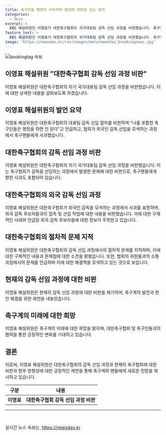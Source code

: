 ```yaml
---
title: 축구인들 행정이 사라져야 협상에 뒷받침 있는 발언
categories:
  - News
excerpt: >
  KBS 해설위원인 이영표가 대한축구협회의 국가대표팀 감독 선임 과정을 비판했습니다. 축구인들의 한계를 지적하며 협회를 실망시켰고, 외국 감독과의 접촉에 대한 기대를 터뜨렸습니다. 또한, 협회의 절차상 문제를 지적하며 K리그와 대표팀의 우선순위 문제를 덧붙였습니다. 협회에 대한 비판과 실망을 토로한 이번 인터뷰는 축구계와 팬들 사이에 파문을 일으키고 있습니다.
feature_text: >
  KBS 해설위원인 이영표가 대한축구협회의 국가대표팀 감독 선임 과정을 비판했습니다. 축구인들의 한계를 지적하며 협회를 실망시켰고, 외국 감독과의 접촉에 대한 기대를 터뜨렸습니다. 또한, 협회의 절차상 문제를 지적하며 K리그와 대표팀의 우선순위 문제를 덧붙였습니다. 협회에 대한 비판과 실망을 토로한 이번 인터뷰는 축구계와 팬들 사이에 파문을 일으키고 있습니다.
image: 'https://newsdao.kr/res/images/meta/newsdao_breakingnews.jpg'
---
```


<p><img src="https://newsdao.kr/res/images/meta/newsdao_breakingnews.jpg" alt="bookingtag 속보" /></p>

<h2 data-ke-size="size26">이영표 해설위원 "대한축구협회 감독 선임 과정 비판"</h2>

<p data-ke-size="size16">이영표 해설위원은 대한축구협회의 차기 국가대표팀 감독 선임 과정을 비판했습니다. 이에 대한 상세한 내용을 살펴보도록 하겠습니다.</p>

<h2 data-ke-size="size26">이영표 해설위원의 발언 요약</h2>

<p data-ke-size="size16">이영표 해설위원은 대한축구협회의 대표팀 감독 선임 절차를 비판하며 "나를 포함한 축구인들은 행정을 하면 안 된다"고 언급하고, 협회가 외국인 감독 선임을 모색하는 과정에서 축구팬들에게 사과했습니다.</p>

<h2 data-ke-size="size26">대한축구협회의 감독 선임 과정 비판</h2>

<p data-ke-size="size16">이영표 해설위원은 대한축구협회의 차기 국가대표팀 감독 선임 과정을 비판했습니다. 이는 축구협회가 감독을 선임하는 과정에서 발생한 문제에 대한 비판으로, 축구팬들에게 향한 사과도 포함되어 있습니다.</p>

<h2 data-ke-size="size26">대한축구협회의 외국 감독 선임 과정</h2>

<p data-ke-size="size16">이영표 해설위원은 대한축구협회가 외국인 감독을 모색하는 과정에서 사과를 표명하며, 외국 감독 후보자들과의 접촉 및 선임 작업에 대한 내용을 비판했습니다. 이에 대한 구체적인 사례와 언급된 외국 감독 후보자들에 대한 정보가 주목받고 있습니다.</p>

<h2 data-ke-size="size26">대한축구협회의 절차적 문제 지적</h2>

<p data-ke-size="size16">이영표 해설위원은 대한축구협회의 감독 선임 과정에서의 절차적 문제를 지적하며, 이에 대한 구체적인 내용과 문제점에 대한 소견을 밝혔습니다. 또한, 협회의 위원들과의 소통 과정에서의 문제를 언급하며 이에 대한 해결책을 모색하고 있는 것으로 보입니다.</p>

<h2 data-ke-size="size26">현재의 감독 선임 과정에 대한 비판</h2>

<p data-ke-size="size16">이영표 해설위원은 현재의 감독 선임 과정에 대한 비판을 제기하며, 축구계의 발전과 현안 해결을 위한 제언을 내놓았습니다.</p>

<h2 data-ke-size="size26">축구계의 미래에 대한 희망</h2>

<p data-ke-size="size16">이영표 해설위원은 축구계의 미래에 대한 희망을 밝히며, 대한축구협회 및 축구인들과의 협력을 통한 긍정적인 변화를 기대하고 있습니다.</p>

<h2 data-ke-size="size26">결론</h2>

<p data-ke-size="size16">이로써, 이영표 해설위원은 대한축구협회의 감독 선임 과정과 현재의 축구협회에 대한 비판과 향후 방향성에 대한 긍정적인 제언을 통해 축구계와 팬들에게 새로운 전망을 제시하고 있습니다.</p>

<table>
    <thead>
        <tr>
            <th>구분</th>
            <th>내용</th>
        </tr>
    </thead>
    <tbody>
        <tr>
            <td style="text-align: center; height: 17px;"><b>이영표</b></td>
            <td style="text-align: center; height: 17px;"><b>대한축구협회 감독 선임 과정 비판</b></td>
        </tr>
    </tbody>
</table>

<hr>

<p data-ke-size="size16">&nbsp;</p>
실시간 뉴스 속보는, <a href="https://newsdao.kr" rel="dofollow">https://newsdao.kr</a>


